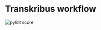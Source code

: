 Transkribus workflow
====================
![pylint score](https://mperlet.github.io/pybadge/badges/8.88.svg)
